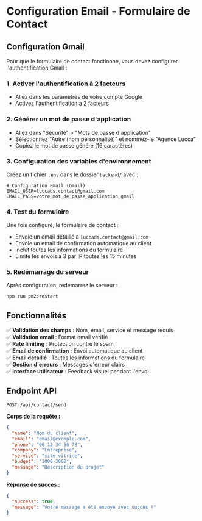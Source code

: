 # Configuration Email - Formulaire de Contact

## Configuration Gmail

Pour que le formulaire de contact fonctionne, vous devez configurer l'authentification Gmail :

### 1. Activer l'authentification à 2 facteurs
- Allez dans les paramètres de votre compte Google
- Activez l'authentification à 2 facteurs

### 2. Générer un mot de passe d'application
- Allez dans "Sécurité" > "Mots de passe d'application"
- Sélectionnez "Autre (nom personnalisé)" et nommez-le "Agence Lucca"
- Copiez le mot de passe généré (16 caractères)

### 3. Configuration des variables d'environnement
Créez un fichier `.env` dans le dossier `backend/` avec :

```env
# Configuration Email (Gmail)
EMAIL_USER=luccads.contact@gmail.com
EMAIL_PASS=votre_mot_de_passe_application_gmail
```

### 4. Test du formulaire
Une fois configuré, le formulaire de contact :
- Envoie un email détaillé à `luccads.contact@gmail.com`
- Envoie un email de confirmation automatique au client
- Inclut toutes les informations du formulaire
- Limite les envois à 3 par IP toutes les 15 minutes

### 5. Redémarrage du serveur
Après configuration, redémarrez le serveur :
```bash
npm run pm2:restart
```

## Fonctionnalités

✅ **Validation des champs** : Nom, email, service et message requis  
✅ **Validation email** : Format email vérifié  
✅ **Rate limiting** : Protection contre le spam  
✅ **Email de confirmation** : Envoi automatique au client  
✅ **Email détaillé** : Toutes les informations du formulaire  
✅ **Gestion d'erreurs** : Messages d'erreur clairs  
✅ **Interface utilisateur** : Feedback visuel pendant l'envoi  

## Endpoint API

`POST /api/contact/send`

**Corps de la requête :**
```json
{
  "name": "Nom du client",
  "email": "email@exemple.com",
  "phone": "06 12 34 56 78",
  "company": "Entreprise",
  "service": "site-vitrine",
  "budget": "1000-3000",
  "message": "Description du projet"
}
```

**Réponse de succès :**
```json
{
  "success": true,
  "message": "Votre message a été envoyé avec succès !"
}
``` 